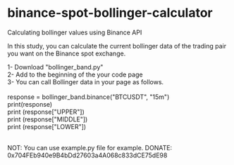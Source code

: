 # binance-spot-bollinger-calculator
Calculating bollinger values using Binance API

In this study, you can calculate the current bollinger data of the trading pair you want on the Binance spot exchange.

1- Download "bollinger_band.py"
</br>
2- Add <import bollinger_band> to the beginning of the your code page
</br>
3- You can call Bollinger data in your page as follows.
</br>
</br>
      response = bollinger_band.binance("BTCUSDT", "15m")
      </br>
      print(response)
      </br>
      print (response["UPPER"])
      </br>
      print (response["MIDDLE"])
      </br>
      print (response["LOWER"])
      </br>
      </br>

NOT: You can use example.py file for example.
DONATE: 0x704FEb940e9B4bDd27603a4A068c833dCE75dE98
